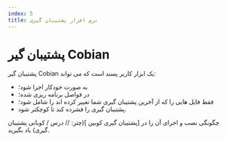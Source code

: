 ```yaml
---
index: 5
title: نرم افزار پشتیبان گیری
---
```

# پشتیبان گیر Cobian

پشتیبان گیر Cobian یک ابزار کاربر پسند است که می تواند:

*   به صورت خودکار اجرا شود؛
*   در فواصل برنامه ریزی شده؛
*   فقط فایل هایی را که از آخرین پشتیبان گیری شما تغییر کرده اند را شامل شود؛
*   پشتیبان گیری را فشرده کند تا کوچکتر شود.

چگونگی نصب و اجرای آن را در [پشتیبان گیری کوبین ](چتر: // درس / کوبانی پشتیبان گیری) یاد بگیرید.